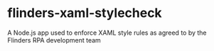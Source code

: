 # flinders-xaml-stylecheck
 A Node.js app used to enforce XAML style rules as agreed to by the Flinders RPA development team
